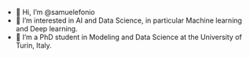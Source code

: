 - 👋 Hi, I’m @samuelefonio
- 👀 I’m interested in AI and Data Science, in particular Machine learning and Deep learning.
- 🌱 I’m a PhD student in Modeling and Data Science at the University of Turin, Italy.



<!---
samuelefonio/samuelefonio is a ✨ special ✨ repository because its `README.md` (this file) appears on your GitHub profile.
You can click the Preview link to take a look at your changes.
--->
